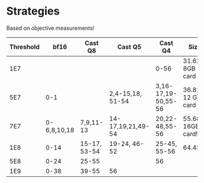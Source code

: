 # Strategies

Based on objective measurements!

|Threshold|bf16|Cast Q8|Cast Q5|Cast Q4|Size|
|-|-|-|-|-|-|
|1E7||||0-56|31.62% 8GB card|
|5E7|0-1||2,4-15,18, 51-54|3,16-17,19-50,55-56|36.81% 12 GB card|
|7E7|0-6,8,10,18|7,9,11-13|14-17,19,21,49-54|20,22-48,55-56|55.68% 16GB card!|
|1E8|0-14|15-17, 53-54|19-24, 46-52| 25-45, 55-56|64.43%|
|5E8|0-24|25-55||56||
|1E9|0-38|39-55|56|||